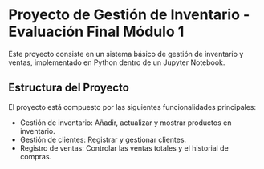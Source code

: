 # Proyecto de Gestión de Inventario - Evaluación Final Módulo 1 #

Este proyecto consiste en un sistema básico de gestión de inventario y ventas, implementado en Python dentro de un Jupyter Notebook. 

## Estructura del Proyecto ##

El proyecto está compuesto por las siguientes funcionalidades principales:

* Gestión de inventario: Añadir, actualizar y mostrar productos en inventario.
* Gestión de clientes: Registrar y gestionar clientes.
* Registro de ventas: Controlar las ventas totales y el historial de compras.
